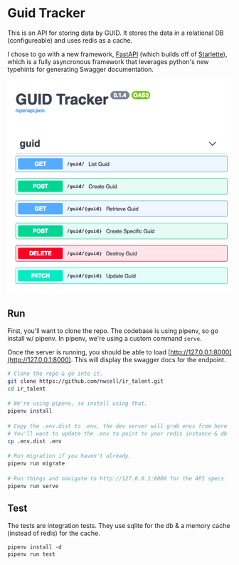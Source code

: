 # Guid Tracker
This is an API for storing data by GUID.  It stores the data in a relational DB (configureable) and uses redis as a cache.

I chose to go with a new framework, [FastAPI](https://fastapi.tiangolo.com) (which builds off of [Starlette](https://www.starlette.io)), which is a fully asyncronous framework that leverages python's new typehints for generating Swagger documentation.

![Generated docs](docs/swagger.png?raw=true "Logo Title Text 1")

## Run
First, you'll want to clone the repo.  The codebase is using pipenv, so go install w/ pipenv.  In pipenv, we're using a custom command `serve`.

Once the server is running, you should be able to load [http://127.0.0.1:8000](http://127.0.0.1:8000).  This will display the swagger docs for the endpoint.

```bash
# Clone the repo & go into it.
git clone https://github.com/nwcell/ir_talent.git
cd ir_talent

# We're using pipenv, so install using that.
pipenv install

# Copy the .env.dist to .env, the dev server will grab envs from here
# You'll want to update the .env to point to your redis instance & db
cp .env.dist .env

# Run migration if you haven't already.
pipenv run migrate

# Run things and navigate to http://127.0.0.1:8000 for the API specs.
pipenv run serve
```

## Test
The tests are integration tests.  They use sqlite for the db & a memory cache (instead of redis) for the cache.
```
pipenv install -d
pipenv run test
```
